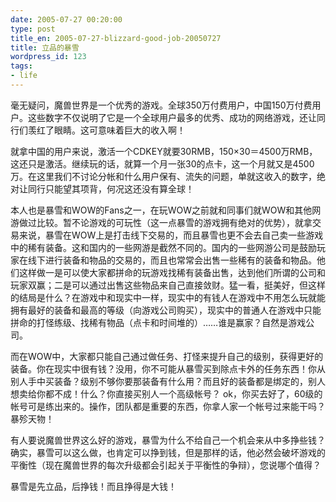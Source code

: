 ```yaml
---
date: 2005-07-27 00:20:00
type: post
title_en: 2005-07-27-blizzard-good-job-20050727
title: 立品的暴雪
wordpress_id: 123
tags:
- life
---
```


毫无疑问，魔兽世界是一个优秀的游戏。全球350万付费用户，中国150万付费用户。这些数字不仅说明了它是一个全球用户最多的优秀、成功的网络游戏，还让同行们羡红了眼睛。这可意味着巨大的收入啊！  
  
就拿中国的用户来说，激活一个CDKEY就要30RMB，150×30＝4500万RMB，这还只是激活。继续玩的话，就算一个月一张30的点卡，这一个月就又是4500万。在这里我们不讨论分帐和什么用户保有、流失的问题，单就这收入的数字，绝对让同行只能望其项背，何况这还没有算全球！  
  
本人也是暴雪和WOW的Fans之一，在玩WOW之前就和同事们就WOW和其他网游做过比较。暂不论游戏的可玩性（这一点暴雪的游戏拥有绝对的优势），就拿交易来说，暴雪在WOW上是打击线下交易的，而且暴雪也更不会去自己卖一些游戏中的稀有装备。这和国内的一些网游是截然不同的。国内的一些网游公司是鼓励玩家在线下进行装备和物品的交易的，而且也常常会出售一些稀有的装备和物品。他们这样做一是可以使大家都拼命的玩游戏找稀有装备出售，达到他们所谓的公司和玩家双赢；二是可以通过出售这些物品来自己直接敛财。猛一看，挺美好，但这样的结局是什么？在游戏中和现实中一样，现实中的有钱人在游戏中不用怎么玩就能拥有最好的装备和最高的等级（向游戏公司购买），现实中的普通人在游戏中只能拼命的打怪练级、找稀有物品（点卡和时间堆的）……谁是赢家？自然是游戏公司。  
  
而在WOW中，大家都只能自己通过做任务、打怪来提升自己的级别，获得更好的装备。你在现实中很有钱？没用，你不可能从暴雪买到除点卡外的任务东西！你从别人手中买装备？级别不够你要那装备有什么用？而且好的装备都是绑定的，别人想卖给你都不成！什么？你直接买别人一个高级帐号？ ok，你买去好了，60级的帐号可是练出来的。操作，团队都是重要的东西，你拿人家一个帐号过来能干吗？暴殄天物！  
  
有人要说魔兽世界这么好的游戏，暴雪为什么不给自己一个机会来从中多挣些钱？确实，暴雪可以这么做，也肯定可以挣到钱，但是那样的话，他必然会破坏游戏的平衡性（现在魔兽世界的每次升级都会引起关于平衡性的争辩），您说哪个值得？  
  
暴雪是先立品，后挣钱！而且挣得是大钱！
